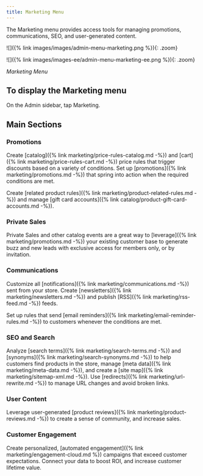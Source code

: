 ```yaml
---
title: Marketing Menu
---
```


The Marketing menu provides access tools for managing promotions, communications, SEO, and user-generated content.

<!--{%- if "Default.CE Only" contains site.edition -%}-->
![]({% link images/images/admin-menu-marketing.png %}){: .zoom}
<!--{%- endif -%}-->
<!--{%- if "Default.EE-B2B" contains site.edition -%}-->
![]({% link images/images-ee/admin-menu-marketing-ee.png %}){: .zoom}
<!--{%- endif -%}-->
*Marketing Menu*

## To display the Marketing menu

On the Admin sidebar, tap <span class="btn">Marketing</span>.

## Main Sections

### Promotions

Create [catalog]({% link marketing/price-rules-catalog.md -%}) and [cart]({% link marketing/price-rules-cart.md -%}) price rules that trigger discounts based on a variety of conditions. Set up [promotions]({% link marketing/promotions.md -%}) that spring into action when the required conditions are met.

<!--{%- if "Default.EE-B2B" contains site.edition -%}-->
Create [related product rules]({% link marketing/product-related-rules.md -%}) and manage [gift card accounts]({% link catalog/product-gift-card-accounts.md -%}).

### Private Sales

Private Sales and other catalog events are a great way to [leverage]({% link marketing/promotions.md -%}) your existing customer base to generate buzz and new leads with exclusive access for members only, or by invitation.
<!--{% endif %}-->

### Communications

Customize all [notifications]({% link marketing/communications.md -%}) sent from your store. Create [newsletters]({% link marketing/newsletters.md -%})
and publish [RSS]({% link marketing/rss-feed.md -%}) feeds.

<!--{%- if "Default.EE-B2B" contains site.edition -%}-->
Set up rules that send [email reminders]({% link marketing/email-reminder-rules.md -%}) to customers whenever the conditions are met.

<!--{% endif %}-->
### SEO and Search

Analyze [search terms]({% link marketing/search-terms.md -%}) and [synonyms]({% link marketing/search-synonyms.md -%}) to help customers find products in the store, manage [meta data]({% link marketing/meta-data.md -%}), and create a [site map]({% link marketing/sitemap-xml.md -%}). Use [redirects]({% link marketing/url-rewrite.md -%}) to manage URL changes and avoid broken links.

### User Content

Leverage user-generated [product reviews]({% link marketing/product-reviews.md -%}) to create a sense of community, and increase sales.

### Customer Engagement

Create personalized, [automated engagement]({% link marketing/engagement-cloud.md %}) campaigns that exceed customer expectations. Connect your data to boost ROI, and increase customer lifetime value.
